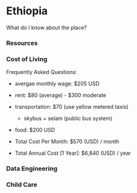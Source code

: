 # Ethiopia

What do I know about the place?

### Resources

### Cost of Living
Frequently Asked Questions:

- avergae monthly wage: $205 USD
- rent: $80 (average) - $300 moderate
- transportation: $70 (use yellow metered taxis)
  - skybus + selam (public bus system)
-  food: $200 USD

- Total Cost Per Month: $570 (USD) / month
- Total Annual Cost [1 Year]: $6,840 (USD) / year


### Data Engineering

### Child Care
